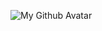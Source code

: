 ![My Github Avatar](https://avatars.githubusercontent.com/u/97862313?s=400&u=52de0ded3f851d6ba14f1a4ae83c4fe8c7be1028&v=4)
